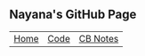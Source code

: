 ## Nayana's GitHub Page 

<table>
     <tr>
         <td><a href=".">Home</a></td>
         <td><a href="code">Code</a></td>
         <td><a href="notes">CB Notes</a></td>
     </tr>
 </table>
